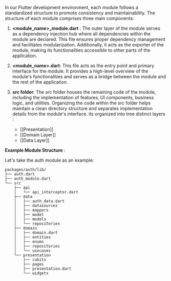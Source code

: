 In our Flutter development environment, each module follows a standardized structure to promote consistency and maintainability. The structure of each module comprises three main components:


1. **<module_name>_module.dart** : The outer layer of the module serves as a dependency injection hub where all dependencies within the module are declared. This file ensures proper dependency management and facilitates modularization. Additionally, it acts as the exporter of the module, making its functionalities accessible to other parts of the application.

2. **<module_name>.dart**: This file acts as the entry point and primary interface for the module. It provides a high-level overview of the module's functionalities and serves as a bridge between the module and the rest of the application.

3. **src folder**: The src folder houses the remaining code of the module, including the implementation of features, UI components, business logic, and utilities. Organizing the code within the src folder helps maintain a clean directory structure and separates implementation details from the module's interface. its organized into tree distinct layers :
	- [[Presentation]]
	- [[Domain Layer]]
	- [[Data Layer]]

**Example Module Structure** :

Let's take the auth module as an example:

```
packages/auth/lib/
├── auth.dart
├── auth_module.dart
└── src
    ├── api
    │   └── api_interceptor.dart
    ├── data
    │   ├── auth_data.dart
    │   ├── datasources
    │   ├── mappers
    │   ├── model
    │   ├── models
    │   └── repositories
    ├── domain
    │   ├── domain.dart
    │   ├── entities
    │   ├── enums
    │   ├── repositories
    │   └── usecases
    └── presentation
        ├── cubits
        ├── pages
        ├── presentation.dart
        └── widgets

```

